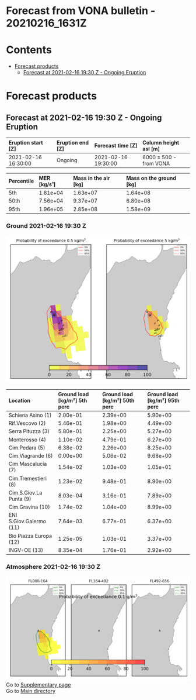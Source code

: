 
Forecast from VONA bulletin - 20210216_1631Z
============================================

Contents
========

* [Forecast products](#forecast-products)
	* [Forecast at 2021-02-16 19:30 Z - Ongoing Eruption](#forecast-at-2021-02-16-1930-z---ongoing-eruption)

# Forecast products

## Forecast at 2021-02-16 19:30 Z - Ongoing Eruption
  

|Eruption start [Z]|Eruption end [Z]|Forecast time [Z]|Column height asl [m]|
| :--- | :--- | :--- | :--- |
|2021-02-16 16:30:00|Ongoing|2021-02-16 19:30:00|6000 ± 500 - from VONA|
  
  

|Percentile|MER [kg/s¹]|Mass in the air [kg]|Mass on the ground [kg]|
| :--- | :--- | :--- | :--- |
|5th|1.81e+04|1.63e+07|1.64e+08|
|50th|7.56e+04|9.37e+07|6.80e+08|
|95th|1.96e+05|2.85e+08|1.58e+09|
  

### Ground 2021-02-16 19:30 Z
  
![](./figures/probability_grd_2021_02_16_1930_scenario_1_1.png)  
  
  
  
  
  
  
  
  
  
  
  
  

|Location|Ground load [kg/m²] 5th perc|Ground load [kg/m²] 50th perc|Ground load [kg/m²] 95th perc|
| :--- | :--- | :--- | :--- |
|Schiena Asino (1)|2.00e-01|2.39e+00|5.90e+00|
|Rif.Vescovo (2)|5.46e-01|1.98e+00|4.49e+00|
|Serra Pituzza (3)|5.80e-01|2.25e+00|5.27e+00|
|Monterosso (4)|1.10e-02|4.79e-01|6.27e+00|
|Cim.Pedara (5)|6.38e-02|2.26e+00|8.25e+00|
|Cim.Viagrande (6)|0.00e+00|5.06e-02|9.68e+00|
|Cim.Mascalucia (7)|1.54e-02|1.03e+00|1.05e+01|
|Cim.Tremestieri (8)|1.23e-02|9.48e-01|8.90e+00|
|Cim.S.Giov.La Punta (9)|8.03e-04|3.16e-01|7.89e+00|
|Cim.Gravina (10)|1.74e-02|1.04e+00|8.99e+00|
|ENI S.Giov.Galermo (11)|7.64e-03|6.77e-01|6.37e+00|
|Bio Piazza Europa (12)|1.25e-05|1.03e-01|3.37e+00|
|INGV-OE (13)|8.35e-04|1.76e-01|2.92e+00|
  

### Atmosphere 2021-02-16 19:30 Z
  
![](./figures/probability_air_2021_02_16_1930_scenario_1_conclev_1_1.png)  
Go to [Supplementary page](Supplementary_page.md)  
Go to [Main directory](https://github.com/federicapardini/Real_time_ash_forecast)